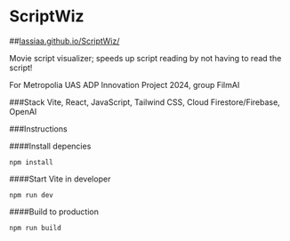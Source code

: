 # ScriptWiz
##[lassiaa.github.io/ScriptWiz/](https://lassiaa.github.io/ScriptWiz/)

Movie script visualizer; speeds up script reading by not having to read the script!

For Metropolia UAS ADP Innovation Project 2024, group FilmAI

###Stack
Vite, React, JavaScript, Tailwind CSS, Cloud Firestore/Firebase, OpenAI

###Instructions

####Install depencies

`npm install`

####Start Vite in developer

`npm run dev`

####Build to production

`npm run build`
